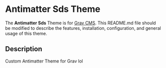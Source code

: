 # Antimatter Sds Theme

The **Antimatter Sds** Theme is for [Grav CMS](http://github.com/getgrav/grav).  This README.md file should be modified to describe the features, installation, configuration, and general usage of this theme.

## Description

Custom Antimatter Theme for Grav
lol